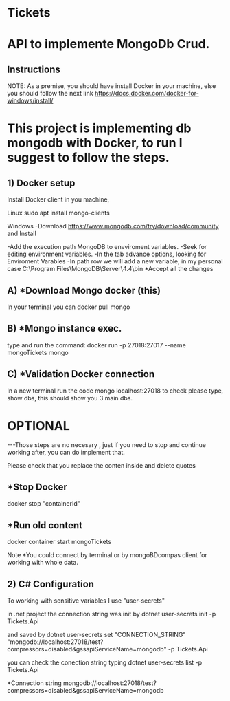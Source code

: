 # Tickets 

# API to implemente MongoDb Crud.

## Instructions

NOTE: As a premise, you should have install Docker in your machine, else you should follow the next link
https://docs.docker.com/docker-for-windows/install/

# This project is implementing db mongodb with Docker, to run I suggest to follow the steps.

## 1) Docker setup

Install Docker client in you machine, 

Linux
 sudo apt install mongo-clients

Windows
 -Download https://www.mongodb.com/try/download/community and Install
 
 -Add the execution path MongoDB to envviroment variables.
 -Seek for editing environment variables.
 -In the tab advance options, looking for Enviroment Varables
 -In path row we will add a new variable, in my personal case C:\Program Files\MongoDB\Server\4.4\bin
 *Accept all the changes


## A) *Download Mongo docker (this)
In your terminal you can 
docker pull mongo

## B) *Mongo instance exec.
type and run the command:
docker run -p 27018:27017 --name mongoTickets mongo

## C) *Validation Docker connection 
In a new terminal run the code
mongo localhost:27018
to check please type,  show dbs, this should show you 3 main dbs.

# OPTIONAL
---Those steps are no necesary , just if you need to stop and continue working after, you can do implement that.

Please check that you replace the conten inside and delete quotes  

## *Stop Docker
docker stop "containerId"

## *Run old content

docker container start mongoTickets


Note
*You could connect by terminal or by  mongoBDcompas client for working with whole data. 



## 2) C# Configuration

To working with sensitive variables I use "user-secrets"

in .net project the connection string was init by 
dotnet user-secrets init -p Tickets.Api

and saved by
dotnet user-secrets set "CONNECTION_STRING" "mongodb://localhost:27018/test?compressors=disabled&gssapiServiceName=mongodb" -p Tickets.Api

you can check the conection string typing 
dotnet user-secrets list -p Tickets.Api

*Connection string
mongodb://localhost:27018/test?compressors=disabled&gssapiServiceName=mongodb


